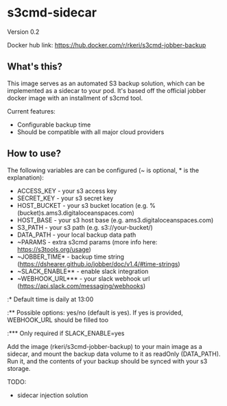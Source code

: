 # s3cmd-sidecar
Version 0.2

Docker hub link: https://hub.docker.com/r/rkeri/s3cmd-jobber-backup

## What's this?

This image serves as an automated S3 backup solution, which can be implemented
as a sidecar to your pod. It's based off the official jobber docker image with
an installment of s3cmd tool.

Current features:
- Configurable backup time
- Should be compatible with all major cloud providers

## How to use?
The following variables are can be configured (~ is optional, * is the explanation):
- ACCESS_KEY - your s3 access key
- SECRET_KEY - your s3 secret key
- HOST_BUCKET - your s3 bucket location (e.g. %(bucket)s.ams3.digitaloceanspaces.com)
- HOST_BASE - your s3 host base (e.g. ams3.digitaloceanspaces.com)
- S3_PATH - your s3 path (e.g. s3://your-bucket/)
- DATA_PATH - your local backup data path
- ~PARAMS - extra s3cmd params (more info here: https://s3tools.org/usage)
- ~JOBBER_TIME* - backup time string (https://dshearer.github.io/jobber/doc/v1.4/#time-strings)
- ~SLACK_ENABLE** - enable slack integration
- ~WEBHOOK_URL*** - your slack webhook url (https://api.slack.com/messaging/webhooks)

:* Default time is daily at 13:00

:** Possible options: yes/no (default is yes). If yes is provided, WEBHOOK_URL
should be filled too

:*** Only required if SLACK_ENABLE=yes

Add the image (rkeri/s3cmd-jobber-backup) to your main image as a sidecar,
and mount the backup data volume to it as readOnly (DATA_PATH).
Run it, and the contents of your backup should be synced with your s3 storage.

TODO:
- sidecar injection solution
